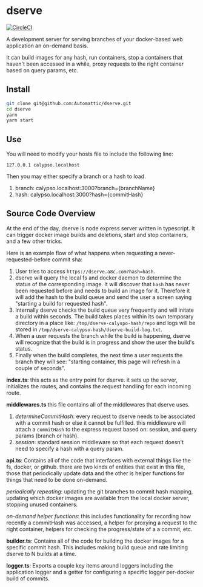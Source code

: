 # dserve

[![CircleCI](https://circleci.com/gh/Automattic/dserve/tree/master.svg?style=svg&circle-token=061a56710d3d75a9251ff74141b1c758a0790461)](https://circleci.com/gh/Automattic/dserve/tree/master)

A development server for serving branches of your docker-based web application an on-demand basis.

It can build images for any hash, run containers, stop a containers that haven't been accessed in a
while, proxy requests to the right container based on query params, etc.

## Install

```bash
git clone git@github.com:Automattic/dserve.git
cd dserve
yarn
yarn start
```

## Use

You will need to modify your hosts file to include the following line:

```
127.0.0.1 calypso.localhost
```

Then you may either specify a branch or a hash to load.

1. branch: calypso.localhost:3000?branch={branchName}
2. hash: calypso.localhost:3000?hash={commitHash}

## Source Code Overview

At the end of the day, dserve is node express server written in typescript. It can trigger docker image
builds and deletions, start and stop containers, and a few other tricks.

Here is an example flow of what happens when requesting a never-requested-before commit sha:
1. User tries to access `https://dserve.a8c.com?hash=hash`.
2. dserve will query the local fs and docker daemon to determine the status of the corresponding image. It will discover that `hash` has never been requested before and needs to build an image for it. Therefore it will add the hash to the build queue and send the user a screen saying "starting a build for requested hash".
3. Internally dserve checks the build queue very frequently and will initate a build within seconds. The build takes places within its own temporary directory in a place like: `/tmp/dserve-calyspo-hash/repo` and logs will be stored in `/tmp/dserve-calypso-hash/dserve-build-log.txt`.
4. When a user requests the branch while the build is happening, dserve will recognize that the build is in progress and show the user the build's status.
5. Finally when the build completes, the next time a user requests the branch they will see: "starting container, this page will refresh in a couple of seconds".


**index.ts**: this acts as the entry point for dserve.  it sets up the server, initializes the routes, and contains the request handling for each incoming route.

**middlewares.ts** this file contains all of the middlewares that dserve uses.

  1. _determineCommitHash_: every request to dserve needs to be associated with a commit hash or else it cannot be fulfilled.  this middleware will attach a `commitHash` to the express request based on: session, and query params (branch or hash).
  2. _session_: standard session middleware so that each request doesn't need to specify a hash with a query param.

**api.ts**: Contains all of the code that interfaces with external things like the fs, docker, or github.  there are two kinds of entities that exist in this file, those that periodically update data and the other is helper functions for things that need to be done on-demand.

_periodically repeating_: updating the git branches to commit hash mapping, updating which docker images are available from the local docker server, stopping unused containers.

_on-demand helper functions_: this includes functionality for recording how recently a commitHash was accessed, a helper for proxying a request to the right container, helpers for checking the progress/state of a a commit, etc.

**builder.ts**: Contains all of the code for building the docker images for a specific commit hash.  This includes making build queue and rate limiting dserve to N builds at a time.

**logger.ts**: Exports a couple key items around loggers including the application logger and a getter for configuring a specific logger per-docker build of commits.
